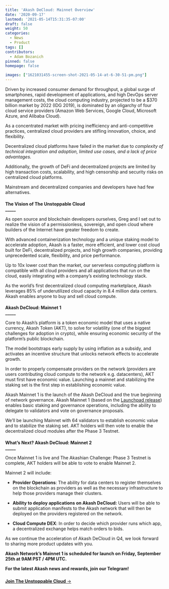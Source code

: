 ```yaml
---
title: 'Akash DeCloud: Mainnet Overview'
date: '2020-09-17'
lastmod: '2021-05-14T15:31:35-07:00'
draft: false
weight: 50
categories:
  - News
  - Product
tags: []
contributors:
  - Adam Bozanich
pinned: false
homepage: false

images: ["1621031455-screen-shot-2021-05-14-at-6-30-51-pm.png"]
---
```

Driven by increased consumer demand for throughput, a global surge of smartphones, rapid development of applications, and high DevOps server management costs, the cloud computing industry, projected to be a $370 billion market by 2022 (IDG 2019), is dominated by an oligarchy of four cloud service providers (Amazon Web Services, Google Cloud, Microsoft Azure, and Alibaba Cloud). 

As a concentrated market with pricing inefficiency and anti-competitive practices, centralized cloud providers are stifling innovation, choice, and flexibility. 

Decentralized cloud platforms have failed in the market due to _complexity of technical integration and adoption, limited use cases, and a lack of price advantages._

Additionally, the growth of DeFi and decentralized projects are limited by high transaction costs, scalability, and high censorship and security risks on centralized cloud platforms.

Mainstream and decentralized companies and developers have had few alternatives.

####   
**The Vision of The Unstoppable Cloud**  
**\_\_\_\_\_**

As open source and blockchain developers ourselves, Greg and I set out to realize the vision of a permissionless, sovereign, and open cloud where builders of the Internet have greater freedom to create.  

With advanced containerization technology and a unique staking model to accelerate adoption, Akash is a faster, more efficient, and lower cost cloud built for DeFi, decentralized projects, and high growth companies, providing unprecedented scale, flexibility, and price performance.   

Up to 10x lower cost than the market, our serverless computing platform is compatible with all cloud providers and all applications that run on the cloud, easily integrating with a company’s existing technology stack.  

As the world’s first decentralized cloud computing marketplace, Akash leverages 85% of underutilized cloud capacity in 8.4 million data centers. Akash enables anyone to buy and sell cloud compute.

####   
**Akash DeCloud: Mainnet 1**  
**\_\_\_\_\_**  

Core to Akash’s platform is a token economic model that uses a native currency, Akash Token (AKT), to solve for volatility (one of the biggest challenges for adoption in crypto), while ensuring economic security of the platform’s public blockchain.   

The model bootstraps early supply by using inflation as a subsidy, and activates an incentive structure that unlocks network effects to accelerate growth.  

In order to properly compensate providers on the network (providers are users contributing cloud compute to the network e.g. datacenters), AKT must first have economic value. Launching a mainnet and stabilizing the staking set is the first step in establishing economic value.   

Akash Mainnet 1 is the launch of the Akash DeCloud and the true beginning of network governance. Akash Mainnet 1 (based on the [Launchpad release](https://blog.cosmos.network/launchpad-a-pre-stargate-stable-version-of-the-cosmos-sdk-e0c58d8c4e24?gi=5e98f3fdc4eb)) enables basic staking and governance operations, including the ability to delegate to validators and vote on governance proposals.   

We’ll be launching Mainnet with 64 validators to establish economic value and to stabilize the staking set. AKT holders will then vote to enable the decentralized cloud modules after the Phase 3 Testnet.

####   
**What’s Next? Akash DeCloud: Mainnet 2**  
**\_\_\_\_\_**  

Once Mainnet 1 is live and The Akashian Challenge: Phase 3 Testnet is complete, AKT holders will be able to vote to enable Mainnet 2.   

Mainnet 2 will include:  

*   **Provider Operations**: The ability for data centers to register themselves on the blockchain as providers as well as the necessary infrastructure to help those providers manage their clusters.
    
*   **Ability to deploy applications on Akash DeCloud:** Users will be able to submit application manifests to the Akash network that will then be deployed on the providers registered on the network.
    
*   **Cloud Compute DEX**: In order to decide which provider runs which app, a decentralized exchange helps match orders to bids.  
    

As we continue the acceleration of Akash DeCloud in Q4, we look forward to sharing more product updates with you.   

**Akash Network’s Mainnet 1 is scheduled for launch on Friday, September 25th at 9AM PST / 4PM UTC.**

**For the latest Akash news and rewards, join our Telegram!**  

###   
[**Join The Unstoppable Cloud** →](https://t.me/AkashNW)